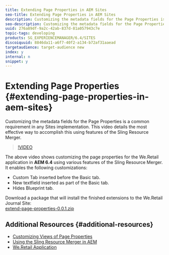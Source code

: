 ```yaml
---
title: Extending Page Properties in AEM Sites
seo-title: Extending Page Properties in AEM Sites
description: Customizing the metadata fields for the Page Properties is a common requirement in any Sites implementation. This video details the most effective way to accomplish this using features of the Sling Resource Merger.
seo-description: Customizing the metadata fields for the Page Properties is a common requirement in any Sites implementation. This video details the most effective way to accomplish this using features of the Sling Resource Merger.
uuid: 276a89df-9a2c-42ab-837d-81a057943c7e
topic-tags: developing
products: SG_EXPERIENCEMANAGER/6.4/SITES
discoiquuid: 8846da11-a6f7-40f2-a134-b72af31aaead
targetaudience: target-audience new
index: y
internal: n
snippet: y
---
```


# Extending Page Properties {#extending-page-properties-in-aem-sites}

Customizing the metadata fields for the Page Properties is a common requirement in any Sites implementation. This video details the most effective way to accomplish this using features of the Sling Resource Merger.

>[!VIDEO](https://video.tv.adobe.com/v/25173?quality=9)

The above video shows customizing the page properties for the We.Retail application in **AEM 6.4** using various features of the Sling Resource Merger. It enables the following customizations:

* Custom Tab inserted before the Basic tab.
* New textfield inserted as part of the Basic tab.
* Hides Blueprint tab.

Download a package that will install the finished extensions to the We.Retail Journal Site:  
[extend-page-properties-0.0.1.zip](assets/extend-page-properties-0011.zip)

## Additional Resources {#additional-resources}

* [Customizing Views of Page Properties](https://docs.adobe.com/docs/en/aem/6-5/develop/extending/customizing-page-properties/page-properties-views.html)
* [Using the Sling Resource Merger in AEM](https://helpx.adobe.com/experience-manager/6-5/sites/developing/using/sling-resource-merger.html)  
* [We.Retail Application](https://github.com/Adobe-Marketing-Cloud/aem-sample-we-retail)

